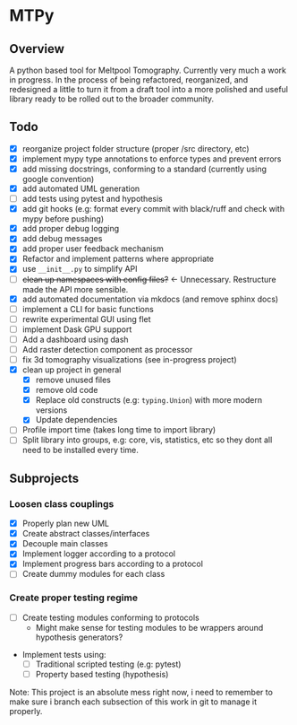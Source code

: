 # MTPy

## Overview

A python based tool for Meltpool Tomography. Currently very much a work in progress. In the process of being refactored, reorganized, and redesigned a little to turn it from a draft tool into a more polished and useful library ready to be rolled out to the broader community.

## Todo

- [x] reorganize project folder structure (proper /src directory, etc)
- [x] implement mypy type annotations to enforce types and prevent errors
- [x] add missing docstrings, conforming to a standard (currently using google convention)
- [x] add automated UML generation
- [ ] add tests using pytest and hypothesis
- [x] add git hooks (e.g: format every commit with black/ruff  and check with mypy before pushing)
- [x] add proper debug logging
- [x] add debug messages
- [x] add proper user feedback mechanism
- [x] Refactor and implement patterns where appropriate
- [x] use `__init__.py` to simplify API
- [ ] ~~clean up namespaces with config files?~~ <- Unnecessary. Restructure made the API more sensible.
- [x] add automated documentation via mkdocs (and remove sphinx docs)
- [ ] implement a CLI for basic functions
- [ ] rewrite experimental GUI using flet
- [ ] implement Dask GPU support
- [ ] Add a dashboard using dash
- [ ] Add raster detection component as processor
- [ ] fix 3d tomography visualizations (see in-progress project)
- [x] clean up project in general
    - [x] remove unused files
    - [x] remove old code
    - [x] Replace old constructs (e.g: `typing.Union`) with more modern versions
    - [x] Update dependencies
- [ ] Profile import time (takes long time to import library)
- [ ] Split library into groups, e.g: core, vis, statistics, etc so they dont all need to be installed every time.

## Subprojects

### Loosen class couplings

- [x] Properly plan new UML
- [x] Create abstract classes/interfaces
- [x] Decouple main classes
- [x] Implement logger according to a protocol
- [x] Implement progress bars according to a protocol
- [ ] Create dummy modules for each class

### Create proper testing regime

- [ ] Create testing modules conforming to protocols
    - Might make sense for testing modules to be wrappers around hypothesis generators?
- Implement tests using:
    - [ ] Traditional scripted testing (e.g: pytest)
    - [ ] Property based testing (hypothesis)

Note: This project is an absolute mess right now, i need to remember to make sure i branch each subsection of this work in git to manage it properly.
